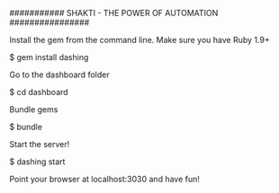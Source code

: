 ###########   SHAKTI - THE POWER OF AUTOMATION   ################

Install the gem from the command line. Make sure you have Ruby 1.9+

$ gem install dashing

Go to the dashboard folder

$ cd dashboard

Bundle gems

$ bundle

Start the server!

$ dashing start

Point your browser at localhost:3030 and have fun!

